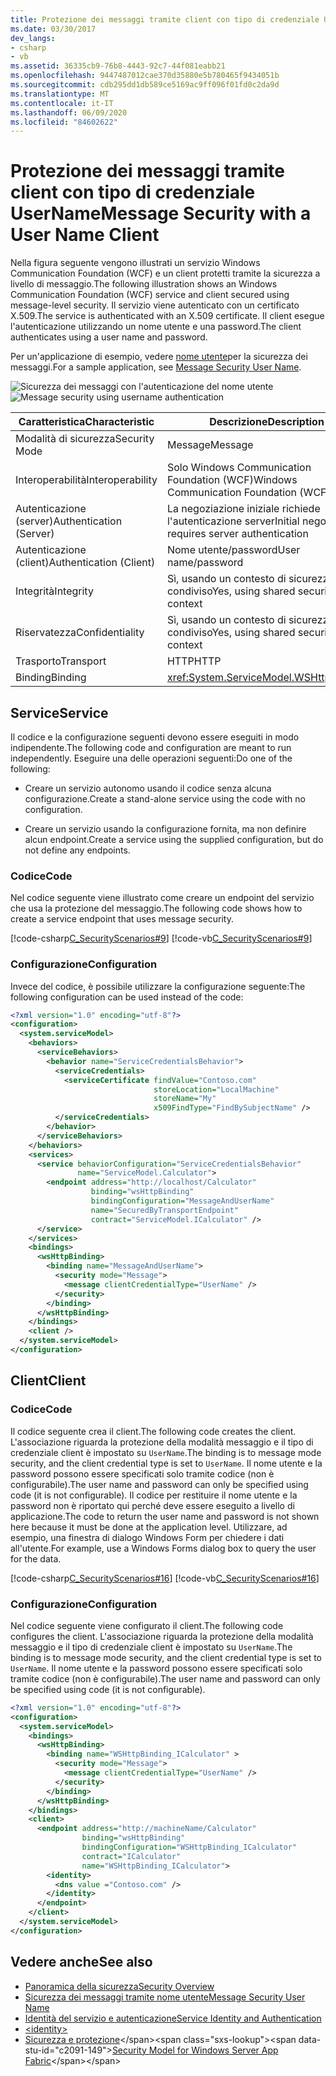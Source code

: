 ```yaml
---
title: Protezione dei messaggi tramite client con tipo di credenziale UserName
ms.date: 03/30/2017
dev_langs:
- csharp
- vb
ms.assetid: 36335cb9-76b8-4443-92c7-44f081eabb21
ms.openlocfilehash: 9447487012cae370d35880e5b780465f9434051b
ms.sourcegitcommit: cdb295dd1db589ce5169ac9ff096f01fd0c2da9d
ms.translationtype: MT
ms.contentlocale: it-IT
ms.lasthandoff: 06/09/2020
ms.locfileid: "84602622"
---
```

# <a name="message-security-with-a-user-name-client"></a><span data-ttu-id="c2091-102">Protezione dei messaggi tramite client con tipo di credenziale UserName</span><span class="sxs-lookup"><span data-stu-id="c2091-102">Message Security with a User Name Client</span></span>
<span data-ttu-id="c2091-103">Nella figura seguente vengono illustrati un servizio Windows Communication Foundation (WCF) e un client protetti tramite la sicurezza a livello di messaggio.</span><span class="sxs-lookup"><span data-stu-id="c2091-103">The following illustration shows an Windows Communication Foundation (WCF) service and client secured using message-level security.</span></span> <span data-ttu-id="c2091-104">Il servizio viene autenticato con un certificato X.509.</span><span class="sxs-lookup"><span data-stu-id="c2091-104">The service is authenticated with an X.509 certificate.</span></span> <span data-ttu-id="c2091-105">Il client esegue l'autenticazione utilizzando un nome utente e una password.</span><span class="sxs-lookup"><span data-stu-id="c2091-105">The client authenticates using a user name and password.</span></span>  
  
 <span data-ttu-id="c2091-106">Per un'applicazione di esempio, vedere [nome utente](../samples/message-security-user-name.md)per la sicurezza dei messaggi.</span><span class="sxs-lookup"><span data-stu-id="c2091-106">For a sample application, see [Message Security User Name](../samples/message-security-user-name.md).</span></span>  
  
 <span data-ttu-id="c2091-107">![Sicurezza dei messaggi con l'autenticazione del nome utente](media/1fb10a61-7e1d-42f5-b1af-195bfee5b3c6.gif "1fb10a61-7e1d-42f5-b1af-195bfee5b3c6")</span><span class="sxs-lookup"><span data-stu-id="c2091-107">![Message security using username authentication](media/1fb10a61-7e1d-42f5-b1af-195bfee5b3c6.gif "1fb10a61-7e1d-42f5-b1af-195bfee5b3c6")</span></span>  
  
|<span data-ttu-id="c2091-108">Caratteristica</span><span class="sxs-lookup"><span data-stu-id="c2091-108">Characteristic</span></span>|<span data-ttu-id="c2091-109">Descrizione</span><span class="sxs-lookup"><span data-stu-id="c2091-109">Description</span></span>|  
|--------------------|-----------------|  
|<span data-ttu-id="c2091-110">Modalità di sicurezza</span><span class="sxs-lookup"><span data-stu-id="c2091-110">Security Mode</span></span>|<span data-ttu-id="c2091-111">Message</span><span class="sxs-lookup"><span data-stu-id="c2091-111">Message</span></span>|  
|<span data-ttu-id="c2091-112">Interoperabilità</span><span class="sxs-lookup"><span data-stu-id="c2091-112">Interoperability</span></span>|<span data-ttu-id="c2091-113">Solo Windows Communication Foundation (WCF)</span><span class="sxs-lookup"><span data-stu-id="c2091-113">Windows Communication Foundation (WCF) only</span></span>|  
|<span data-ttu-id="c2091-114">Autenticazione (server)</span><span class="sxs-lookup"><span data-stu-id="c2091-114">Authentication (Server)</span></span>|<span data-ttu-id="c2091-115">La negoziazione iniziale richiede l'autenticazione server</span><span class="sxs-lookup"><span data-stu-id="c2091-115">Initial negotiation requires server authentication</span></span>|  
|<span data-ttu-id="c2091-116">Autenticazione (client)</span><span class="sxs-lookup"><span data-stu-id="c2091-116">Authentication (Client)</span></span>|<span data-ttu-id="c2091-117">Nome utente/password</span><span class="sxs-lookup"><span data-stu-id="c2091-117">User name/password</span></span>|  
|<span data-ttu-id="c2091-118">Integrità</span><span class="sxs-lookup"><span data-stu-id="c2091-118">Integrity</span></span>|<span data-ttu-id="c2091-119">Sì, usando un contesto di sicurezza condiviso</span><span class="sxs-lookup"><span data-stu-id="c2091-119">Yes, using shared security context</span></span>|  
|<span data-ttu-id="c2091-120">Riservatezza</span><span class="sxs-lookup"><span data-stu-id="c2091-120">Confidentiality</span></span>|<span data-ttu-id="c2091-121">Sì, usando un contesto di sicurezza condiviso</span><span class="sxs-lookup"><span data-stu-id="c2091-121">Yes, using shared security context</span></span>|  
|<span data-ttu-id="c2091-122">Trasporto</span><span class="sxs-lookup"><span data-stu-id="c2091-122">Transport</span></span>|<span data-ttu-id="c2091-123">HTTP</span><span class="sxs-lookup"><span data-stu-id="c2091-123">HTTP</span></span>|  
|<span data-ttu-id="c2091-124">Binding</span><span class="sxs-lookup"><span data-stu-id="c2091-124">Binding</span></span>|<xref:System.ServiceModel.WSHttpBinding>|  
  
## <a name="service"></a><span data-ttu-id="c2091-125">Service</span><span class="sxs-lookup"><span data-stu-id="c2091-125">Service</span></span>  
 <span data-ttu-id="c2091-126">Il codice e la configurazione seguenti devono essere eseguiti in modo indipendente.</span><span class="sxs-lookup"><span data-stu-id="c2091-126">The following code and configuration are meant to run independently.</span></span> <span data-ttu-id="c2091-127">Eseguire una delle operazioni seguenti:</span><span class="sxs-lookup"><span data-stu-id="c2091-127">Do one of the following:</span></span>  
  
- <span data-ttu-id="c2091-128">Creare un servizio autonomo usando il codice senza alcuna configurazione.</span><span class="sxs-lookup"><span data-stu-id="c2091-128">Create a stand-alone service using the code with no configuration.</span></span>  
  
- <span data-ttu-id="c2091-129">Creare un servizio usando la configurazione fornita, ma non definire alcun endpoint.</span><span class="sxs-lookup"><span data-stu-id="c2091-129">Create a service using the supplied configuration, but do not define any endpoints.</span></span>  
  
### <a name="code"></a><span data-ttu-id="c2091-130">Codice</span><span class="sxs-lookup"><span data-stu-id="c2091-130">Code</span></span>  
 <span data-ttu-id="c2091-131">Nel codice seguente viene illustrato come creare un endpoint del servizio che usa la protezione del messaggio.</span><span class="sxs-lookup"><span data-stu-id="c2091-131">The following code shows how to create a service endpoint that uses message security.</span></span>  
  
 [!code-csharp[C_SecurityScenarios#9](../../../../samples/snippets/csharp/VS_Snippets_CFX/c_securityscenarios/cs/source.cs#9)]
 [!code-vb[C_SecurityScenarios#9](../../../../samples/snippets/visualbasic/VS_Snippets_CFX/c_securityscenarios/vb/source.vb#9)]  
  
### <a name="configuration"></a><span data-ttu-id="c2091-132">Configurazione</span><span class="sxs-lookup"><span data-stu-id="c2091-132">Configuration</span></span>  
 <span data-ttu-id="c2091-133">Invece del codice, è possibile utilizzare la configurazione seguente:</span><span class="sxs-lookup"><span data-stu-id="c2091-133">The following configuration can be used instead of the code:</span></span>  
  
```xml  
<?xml version="1.0" encoding="utf-8"?>  
<configuration>  
  <system.serviceModel>  
    <behaviors>  
      <serviceBehaviors>  
        <behavior name="ServiceCredentialsBehavior">  
          <serviceCredentials>  
            <serviceCertificate findValue="Contoso.com"
                                storeLocation="LocalMachine"  
                                storeName="My"
                                x509FindType="FindBySubjectName" />  
          </serviceCredentials>  
        </behavior>  
      </serviceBehaviors>  
    </behaviors>  
    <services>  
      <service behaviorConfiguration="ServiceCredentialsBehavior"  
               name="ServiceModel.Calculator">  
        <endpoint address="http://localhost/Calculator"  
                  binding="wsHttpBinding"  
                  bindingConfiguration="MessageAndUserName"  
                  name="SecuredByTransportEndpoint"  
                  contract="ServiceModel.ICalculator" />  
      </service>  
    </services>  
    <bindings>  
      <wsHttpBinding>  
        <binding name="MessageAndUserName">  
          <security mode="Message">
            <message clientCredentialType="UserName" />  
          </security>  
        </binding>  
      </wsHttpBinding>  
    </bindings>  
    <client />  
  </system.serviceModel>  
</configuration>  
```  
  
## <a name="client"></a><span data-ttu-id="c2091-134">Client</span><span class="sxs-lookup"><span data-stu-id="c2091-134">Client</span></span>  
  
### <a name="code"></a><span data-ttu-id="c2091-135">Codice</span><span class="sxs-lookup"><span data-stu-id="c2091-135">Code</span></span>  
 <span data-ttu-id="c2091-136">Il codice seguente crea il client.</span><span class="sxs-lookup"><span data-stu-id="c2091-136">The following code creates the client.</span></span> <span data-ttu-id="c2091-137">L'associazione riguarda la protezione della modalità messaggio e il tipo di credenziale client è impostato su `UserName`.</span><span class="sxs-lookup"><span data-stu-id="c2091-137">The binding is to message mode security, and the client credential type is set to `UserName`.</span></span> <span data-ttu-id="c2091-138">Il nome utente e la password possono essere specificati solo tramite codice (non è configurabile).</span><span class="sxs-lookup"><span data-stu-id="c2091-138">The user name and password can only be specified using code (it is not configurable).</span></span> <span data-ttu-id="c2091-139">Il codice per restituire il nome utente e la password non è riportato qui perché deve essere eseguito a livello di applicazione.</span><span class="sxs-lookup"><span data-stu-id="c2091-139">The code to return the user name and password is not shown here because it must be done at the application level.</span></span> <span data-ttu-id="c2091-140">Utilizzare, ad esempio, una finestra di dialogo Windows Form per chiedere i dati all'utente.</span><span class="sxs-lookup"><span data-stu-id="c2091-140">For example, use a Windows Forms dialog box to query the user for the data.</span></span>  
  
 [!code-csharp[C_SecurityScenarios#16](../../../../samples/snippets/csharp/VS_Snippets_CFX/c_securityscenarios/cs/source.cs#16)]
 [!code-vb[C_SecurityScenarios#16](../../../../samples/snippets/visualbasic/VS_Snippets_CFX/c_securityscenarios/vb/source.vb#16)]  
  
### <a name="configuration"></a><span data-ttu-id="c2091-141">Configurazione</span><span class="sxs-lookup"><span data-stu-id="c2091-141">Configuration</span></span>  
 <span data-ttu-id="c2091-142">Nel codice seguente viene configurato il client.</span><span class="sxs-lookup"><span data-stu-id="c2091-142">The following code configures the client.</span></span> <span data-ttu-id="c2091-143">L'associazione riguarda la protezione della modalità messaggio e il tipo di credenziale client è impostato su `UserName`.</span><span class="sxs-lookup"><span data-stu-id="c2091-143">The binding is to message mode security, and the client credential type is set to `UserName`.</span></span> <span data-ttu-id="c2091-144">Il nome utente e la password possono essere specificati solo tramite codice (non è configurabile).</span><span class="sxs-lookup"><span data-stu-id="c2091-144">The user name and password can only be specified using code (it is not configurable).</span></span>  
  
```xml  
<?xml version="1.0" encoding="utf-8"?>  
<configuration>  
  <system.serviceModel>  
    <bindings>  
      <wsHttpBinding>  
        <binding name="WSHttpBinding_ICalculator" >  
          <security mode="Message">  
            <message clientCredentialType="UserName" />  
          </security>  
        </binding>  
      </wsHttpBinding>  
    </bindings>  
    <client>  
      <endpoint address="http://machineName/Calculator"
                binding="wsHttpBinding"  
                bindingConfiguration="WSHttpBinding_ICalculator"
                contract="ICalculator"  
                name="WSHttpBinding_ICalculator">  
        <identity>  
          <dns value ="Contoso.com" />  
        </identity>  
      </endpoint>  
    </client>  
  </system.serviceModel>  
</configuration>  
```  
  
## <a name="see-also"></a><span data-ttu-id="c2091-145">Vedere anche</span><span class="sxs-lookup"><span data-stu-id="c2091-145">See also</span></span>

- [<span data-ttu-id="c2091-146">Panoramica della sicurezza</span><span class="sxs-lookup"><span data-stu-id="c2091-146">Security Overview</span></span>](security-overview.md)
- [<span data-ttu-id="c2091-147">Sicurezza dei messaggi tramite nome utente</span><span class="sxs-lookup"><span data-stu-id="c2091-147">Message Security User Name</span></span>](../samples/message-security-user-name.md)
- [<span data-ttu-id="c2091-148">Identità del servizio e autenticazione</span><span class="sxs-lookup"><span data-stu-id="c2091-148">Service Identity and Authentication</span></span>](service-identity-and-authentication.md)
- [\<identity>](../../configure-apps/file-schema/wcf/identity.md)
- <span data-ttu-id="c2091-149">[Sicurezza e protezione](https://docs.microsoft.com/previous-versions/appfabric/ee677202(v=azure.10))</span><span class="sxs-lookup"><span data-stu-id="c2091-149">[Security Model for Windows Server App Fabric](https://docs.microsoft.com/previous-versions/appfabric/ee677202(v=azure.10))</span></span>
